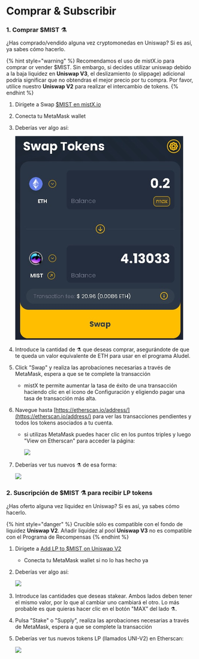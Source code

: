 # Comprar & Subscribir

### 1. Comprar $MIST ⚗️

¿Has comprado/vendido alguna vez cryptomonedas en Uniswap? Si es así, ya sabes cómo hacerlo.

{% hint style="warning" %}
Recomendamos el uso de mistX.io para comprar or vender $MIST. Sin embargo, si decides utilizar uniswap debido a la baja liquidez en **Uniswap V3**, el deslizamiento \(o slippage\) adicional podría significar que no obtendras el mejor precio por tu compra. Por favor, utilice nuestro **Uniswap V2** para realizar el intercambio de tokens.
{% endhint %}

1. Dirígete a Swap [$MIST en mistX.io](http://swap.alchemist.wtf/)
2. Conecta tu MetaMask wallet
3. Deberías ver algo así: 

    ![](../.gitbook/assets/swap%20%282%29%20%282%29%20%282%29%20%281%29.jpg)

4. Introduce la cantidad de ⚗️ que deseas comprar, asegurándote de que te queda un valor equivalente de ETH para usar en el programa Aludel.
5. Click "Swap" y realiza las aprobaciones necesarias a través de MetaMask, espera a que se  te complete la transacción
   * mistX te permite aumentar la tasa de éxito de una transacción haciendo clic en el icono de Configuración y eligiendo pagar una tasa de transacción más alta.
6. Navegue hasta [https://etherscan.io/address/](https://etherscan.io/address/) para ver las transacciones pendientes y todos los tokens asociados a tu cuenta.
   * si utilizas MetaMask puedes hacer clic en los puntos triples y luego "View on Etherscan" para acceder la página:

     ![](https://i.imgur.com/jdzodQP.png)
7. Deberías ver tus nuevos ⚗️ de esa forma:

    ![](https://i.imgur.com/bF9wsrg.png)

### 2. Suscripción de $MIST ⚗️ para recibir LP tokens

¿Has oferto alguna vez liquidez en Uniswap? Si es así, ya sabes cómo hacerlo.

{% hint style="danger" %}
Crucible sólo es compatible con el fondo de liquidez **Uniswap V2**. Añadir liquidez al pool **Uniswap V3** no es compatible con el Programa de Recompensas
{% endhint %}

1. Dirígete a [Add LP to $MIST on Uniswap V2](https://app.uniswap.org/#/add/v2/0x88acdd2a6425c3faae4bc9650fd7e27e0bebb7ab/ETH)
   * Conecta tu MetaMask wallet si no lo has hecho ya
2. Deberías ver algo así:

    ![](https://i.imgur.com/7paIEyF.png)

3. Introduce las cantidades que deseas stakear. Ambos lados deben tener el mismo valor, por lo que al cambiar uno cambiará el otro. Lo más probable es que quieras hacer clic en el botón "MAX" del lado ⚗️.
4. Pulsa "Stake" o "Supply", realiza las aprobaciones necesarias a través de MetaMask, espera a que se complete la transacción
5. Deberías ver tus nuevos tokens LP \(llamados UNI-V2\) en Etherscan:

    ![](https://i.imgur.com/6hAoHGw.png)

## 

